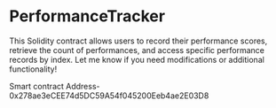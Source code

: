 # PerformanceTracker
This Solidity contract allows users to record their performance scores, retrieve the count of performances, and access specific performance records by index. Let me know if you need modifications or additional functionality!

Smart contract Address- 0x278ae3eCEE74d5DC59A54f045200Eeb4ae2E03D8
